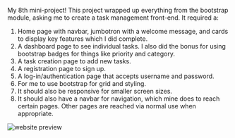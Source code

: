My 8th mini-project! This project wrapped up everything from the bootstrap module, asking me to create a task management front-end. It required a:  

1. Home page with navbar, jumbotron with a welcome message, and cards to display key features which I did complete.  
2. A dashboard page to see individual tasks. I also did the bonus for using bootstrap badges for things like priority and category.  
3. A task creation page to add new tasks.  
4. A registration page to sign up.  
5. A log-in/authentication page that accepts username and password.  
6. For me to use bootstrap for grid and styling.  
7. It should also be responsive for smaller screen sizes.  
8. It should also have a navbar for navigation, which mine does to reach certain pages. Other pages are reached via normal use when appropriate. 


![website preview](https://raw.githubusercontent.com/Windikite/MP8-TaskManagementApplication/master/website_preview.bmp)